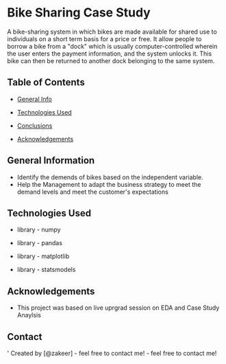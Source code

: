 # Bike Sharing Case Study
A bike-sharing system in which bikes are made available for shared use to individuals on a short term basis for a price or free. It allow people to borrow a bike from a "dock" which is usually computer-controlled wherein the user enters the payment information, and the system unlocks it. This bike can then be returned to another dock belonging to the same system.



## Table of Contents

* [General Info](#general-information)
* [Technologies Used](#technologies-used)

* [Conclusions](#conclusions)

* [Acknowledgements](#acknowledgements)



<!-- You can include any other section that is pertinent to your problem -->


## General Information
 
- Identify the demends of bikes based on the independent variable.
- Help the Management to adapt the business strategy to meet the demand levels and meet the customer's expectations


## Technologies Used

- library - numpy

- library - pandas
- library - matplotlib
- library - statsmodels


<!-- As the libraries versions keep on changing, it is recommended to mention the version of library used in this project -->



## Acknowledgements

- This project was based on live uprgrad session on EDA and Case Study Anaylsis



## Contact
'
Created by [@zakeer] - feel free to contact me! - feel free to contact me!


<!-- Optional -->
<!-- ## License -->
<!-- This project is open source and available under the [... License](). -->

<!-- You don't have to include all sections - just the one's relevant to your project -->